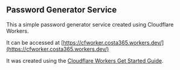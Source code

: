 ## Password Generator Service

This a simple password generator service created using Cloudflare Workers.

It can be accessed at [https://cfworker.costa365.workers.dev/](https://cfworker.costa365.workers.dev/)

It was created using the [Cloudflare Workers Get Started Guide](https://developers.cloudflare.com/workers/get-started/guide/).